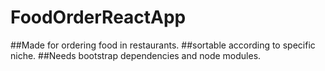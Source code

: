 # FoodOrderReactApp
##Made for ordering food in restaurants.
##sortable according to specific niche.
##Needs bootstrap dependencies and node modules.
